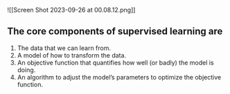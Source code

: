 ![[Screen Shot 2023-09-26 at 00.08.12.png]]
## The core components of supervised learning are
1. The data that we can learn from. 
2. A model of how to transform the data. 
3. An objective function that quantifies how well (or badly) the model is doing. 
4. An algorithm to adjust the model’s parameters to optimize the objective function.
